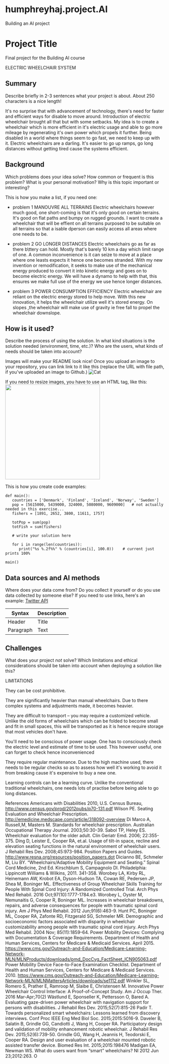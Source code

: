 # humphreyhaj.project.AI
Building an AI project
<!-- This is the markdown template for the final project of the Building AI course, 
created by Reaktor Innovations and University of Helsinki. 
Copy the template, paste it to your GitHub README and edit! -->

# Project Title

Final project for the Building AI course

ELECTRIC WHEELCHAIR SYSTEM

## Summary

Describe briefly in 2-3 sentences what your project is about. About 250 characters is a nice length! 

It's no surprise that with advancement of technology, there's need for faster and efficient ways for disable to move around. Introduction of electric wheelchair brought all that but with some setbacks. My idea is to create a wheelchair which is more efficient in it's electric usage and able to go more mileage by regenerating it's own power which propels it further. Being disabled in a world where things seem to go fast, we need to keep up with it. Electric wheelchairs are a darling. It's easier to go up ramps, go long distances without getting tired cause the systems efficient.


## Background

Which problems does your idea solve? How common or frequent is this problem? What is your personal motivation? Why is this topic important or interesting?

This is how you make a list, if you need one:
* problem 1
MANOUVRE ALL TERRAINS
Electric wheelchairs however much good, one short-coming is that it's only good on certain terrains. It's good on flat paths and bumpy on rugged grounds. I want to create a wheelchair that will be effient on all terrains purposed to be suitable on all terrains so that a isable dperson can easily access all areas where one needs to be.

* problem 2
GO LONGER DISTANCES
Electric wheelchairs go as far as there b\ttery can hold. Mostly that's barely 10 km a day which limit range of one. A common inconvenience is it can seize to move at a place where one leasts expects it hence one becomes stranded. With my new invention or remodification, it seeks to make use of the mechanical energy produced to convert it into kinetic energy and goes on to become electric energy. We will have a dynamo to help with that, this ensures we make full use of the energy we use hence longer distances.

* problem 3
POWER CONSUMPTION EFFICIENCY
Electric wheelchair are reliant on the electric energy stored to help move. With this new innovation, it helps the wheelchair utilize well it's stored energy. On slopes ,the wheelchair will make use of gravity ie free fall to propel the wheelchair downslope.


## How is it used?

Describe the process of using the solution. In what kind situations is the solution needed (environment, time, etc.)? Who are the users, what kinds of needs should be taken into account?

Images will make your README look nice!
Once you upload an image to your repository, you can link link to it like this (replace the URL with file path, if you've uploaded an image to Github.)
![Cat](https://upload.wikimedia.org/wikipedia/commons/5/5e/Sleeping_cat_on_her_back.jpg)

If you need to resize images, you have to use an HTML tag, like this:
<img src="https://upload.wikimedia.org/wikipedia/commons/5/5e/Sleeping_cat_on_her_back.jpg" width="300">

This is how you create code examples:
```
def main():
   countries = ['Denmark', 'Finland', 'Iceland', 'Norway', 'Sweden']
   pop = [5615000, 5439000, 324000, 5080000, 9609000]   # not actually needed in this exercise...
   fishers = [1891, 2652, 3800, 11611, 1757]

   totPop = sum(pop)
   totFish = sum(fishers)

   # write your solution here

   for i in range(len(countries)):
      print("%s %.2f%%" % (countries[i], 100.0))    # current just prints 100%

main()
```


## Data sources and AI methods
Where does your data come from? Do you collect it yourself or do you use data collected by someone else?
If you need to use links, here's an example:
[Twitter API](https://developer.twitter.com/en/docs)

| Syntax      | Description |
| ----------- | ----------- |
| Header      | Title       |
| Paragraph   | Text        |

## Challenges

What does your project _not_ solve? Which limitations and ethical considerations should be taken into account when deploying a solution like this?

LIMITATIONS

They can be cost prohibitive.

They are significantly heavier than manual wheelchairs. Due to there complex systems and adjustments made, it becomes heavier.

They are difficult to transport – you may require a customized vehicle. Unlike the old forms of wheelchairs which can be folded to become small and fit in small spaces, this will be transported as it is hence require storage that most vehicles don't have.

You'll need to be conscious of power usage. One has to consciously check the electric level and estimate of time to be used. This however useful, one can forget to check hence inconvenienced 

They require regular maintenance. Due to the high machine used, there needs to be regular checks so as to assess how well it's working to avoid it from breaking cause it's expensive to buy a new one.

Learning controls can be a learning curve. Unlike the conventional traditional wheelchairs, one needs lots of practise before being able to go long distances.


References
Americans with Disabilities 2010, U.S. Census Bureau, http://www.census.gov/prod/2012pubs/p70-131.pdf
Wilson PE. Seating Evaluation and Wheelchair Prescription. http://emedicine.medscape.com/article/318092-overview
Di Marco A, Russell,M, Masters M. Standards for wheelchair prescription. Australian Occupational Therapy Journal. 2003;50:30-39.
Sabol TP, Heley ES. Wheelchair evaluation for the older adult. Clin Geriatr Emd. 2006; 22:355-375.
Ding D, Leister E, Cooper RA, et.al. Usage of tilt-in space, recline and elevation seating functions in the natural environment of wheelchair users. J Rehabil Res Dev. 2008;45:973-984.
Position Papers and Guides. http://www.resna.org/resources/position_papers.dot
Dicianno BE, Schmeler M, Liu BY. “Wheelchairs/Adaptive Mobility Equipment and Seating.” Spinal Cord Medicine, 2nd Ed. Kirschblum S, Campagnolo DI. Philadelphia: Lippincott Williams & Wilkins, 2011. 341-358.
Worobey LA, Kirby RL, Heinemann AW, Krobot EA, Dyson-Hudson TA, Cowan RE, Pedersen JP, Shea M, Boninger ML. Effectiveness of Group Wheelchair Skills Training for People With Spinal Cord Injury: A Randomized Controlled Trial. Arch Phys Med Rehabil. 2016 Oct;97(10):1777-1784.e3.
Worobey L, Oyster M, Nemunaitis G, Cooper R, Boninger ML. Increases in wheelchair breakdowns, repairs, and adverse consequences for people with traumatic spinal cord injury. Am J Phys Med Rehabil. 2012 Jun;91(6):463-9.
Hunt PC, Boninger ML, Cooper RA, Zafonte RD, Fitzgerald SG, Schmeler MR. Demographic and socioeconomic factors associated with disparity in wheelchair customizability among people with traumatic spinal cord injury. Arch Phys Med Rehabil. 2004 Nov; 85(11):1859-64.
Power Mobility Devices: Complying with Documentation & Coverage Requirements. Department of Health and Human Services, Centers for Medicare & Medicaid Services. April 2015. https://www.cms.gov/Outreach-and-Education/Medicare-Learning-Network-MLN/MLNProducts/downloads/pmd_DocCvg_FactSheet_ICN905063.pdf
Power Mobility Device Face-to-Face Examination Checklist. Department of Health and Human Services, Centers for Medicare & Medicaid Services. 2010. https://www.cms.gov/Outreach-and-Education/Medicare-Learning-Network-MLN/MLNMattersArticles/downloads/se1112.pdf
Winkler SL, Romero S, Prather E, Ramroop M, Slaibe E, Christensen M. Innovative Power Wheelchair Control Interface: A Proof-of-Concept Study. Am J Occup Ther. 2016 Mar-Apr;70(2)
Wästlund E, Sponseller K, Pettersson O, Bared A. Evaluating gaze-driven power wheelchair with navigation support for persons with disabilities. J Rehabil Res Dev. 2015;52(7):815-26
Padir T. Towards personalized smart wheelchairs: Lessons learned from discovery interviews. Conf Proc IEEE Eng Med Biol Soc. 2015;2015:5016-9.
Daveler B, Salatin B, Grindle GG, Candiotti J, Wang H, Cooper RA. Participatory design and validation of mobility enhancement robotic wheelchair. J Rehabil Res Dev. 2015;52(6):739-50.
Grindle GG, Wang H, Jeannis H, Teodorski E, Cooper RA. Design and user evaluation of a wheelchair mounted robotic assisted transfer device. Biomed Res Int. 2015;2015:198476
Madigan EA, Newman WS. What do users want from “smart” wheelchairs? NI 2012 Jun 23;2012:263.
O
